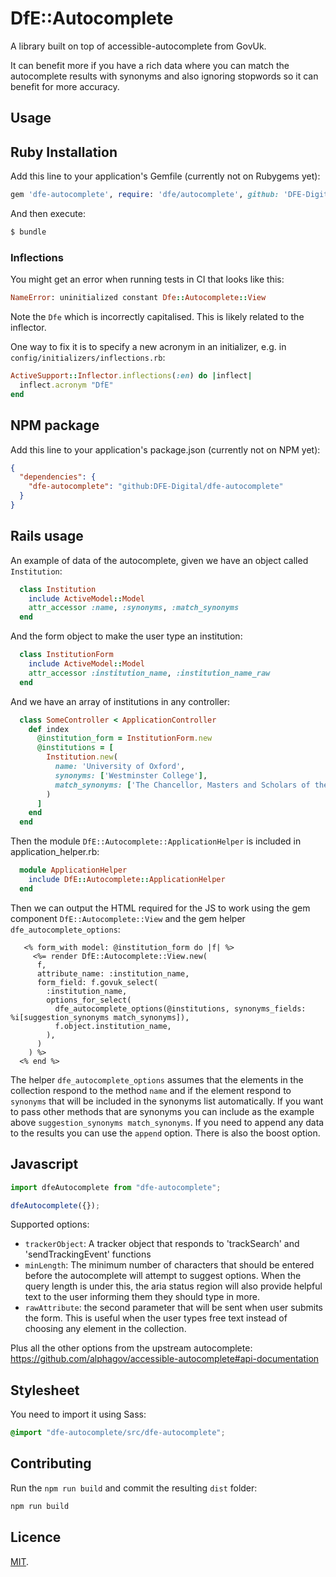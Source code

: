 # DfE::Autocomplete

A library built on top of accessible-autocomplete from GovUk.

It can benefit more if you have a rich data where you can match the autocomplete
results with synonyms and also ignoring stopwords so it can benefit for more
accuracy.

## Usage

## Ruby Installation

Add this line to your application's Gemfile (currently not on Rubygems yet):

```ruby
gem 'dfe-autocomplete', require: 'dfe/autocomplete', github: 'DFE-Digital/dfe-autocomplete'
```

And then execute:

```bash
$ bundle
```

### Inflections

You might get an error when running tests in CI that looks like this:

```ruby
NameError: uninitialized constant Dfe::Autocomplete::View
```

Note the `Dfe` which is incorrectly capitalised. This is likely related to the
inflector.

One way to fix it is to specify a new acronym in an initializer, e.g. in
`config/initializers/inflections.rb`:

```ruby
ActiveSupport::Inflector.inflections(:en) do |inflect|
  inflect.acronym "DfE"
end
```

## NPM package

Add this line to your application's package.json (currently not on NPM yet):

```json
{
  "dependencies": {
    "dfe-autocomplete": "github:DFE-Digital/dfe-autocomplete"
  }
}
```

## Rails usage

An example of data of the autocomplete, given we have an object called
`Institution`:

```ruby
  class Institution
    include ActiveModel::Model
    attr_accessor :name, :synonyms, :match_synonyms
  end
```

And the form object to make the user type an institution:

```ruby
  class InstitutionForm
    include ActiveModel::Model
    attr_accessor :institution_name, :institution_name_raw
  end
```

And we have an array of institutions in any controller:

```ruby
  class SomeController < ApplicationController
    def index
      @institution_form = InstitutionForm.new
      @institutions = [
        Institution.new(
          name: 'University of Oxford',
          synonyms: ['Westminster College'],
          match_synonyms: ['The Chancellor, Masters and Scholars of the University of Oxford']
        )
      ]
    end
  end
```

Then the module `DfE::Autocomplete::ApplicationHelper` is included in
application_helper.rb:

```ruby
  module ApplicationHelper
    include DfE::Autocomplete::ApplicationHelper
  end
```

Then we can output the HTML required for the JS to work using the gem component
`DfE::Autocomplete::View` and the gem helper `dfe_autocomplete_options`:

```erb
   <% form_with model: @institution_form do |f| %>
     <%= render DfE::Autocomplete::View.new(
      f,
      attribute_name: :institution_name,
      form_field: f.govuk_select(
        :institution_name,
        options_for_select(
          dfe_autocomplete_options(@institutions, synonyms_fields: %i[suggestion_synonyms match_synonyms]),
          f.object.institution_name,
        ),
      )
    ) %>
  <% end %>
```

The helper `dfe_autocomplete_options` assumes that the elements in the
collection respond to the method `name` and if the element respond to `synonyms`
that will be included in the synonyms list automatically. If you want to pass
other methods that are synonyms you can include as the example above
`suggestion_synonyms match_synonyms`. If you need to append any data to the
results you can use the `append` option. There is also the boost option.

## Javascript

```javascript
import dfeAutocomplete from "dfe-autocomplete";

dfeAutocomplete({});
```

Supported options:

- `trackerObject`: A tracker object that responds to 'trackSearch' and 'sendTrackingEvent' functions
- `minLength`: The minimum number of characters that should be entered before the autocomplete will attempt to suggest options. When the query length is under this, the aria status region will also provide helpful text to the user informing them they should type in more.
- `rawAttribute`: the second parameter that will be sent when user submits the form. This is useful when the user types free text instead of choosing any element in the collection.

Plus all the other options from the upstream autocomplete: https://github.com/alphagov/accessible-autocomplete#api-documentation

## Stylesheet

You need to import it using Sass:

```scss
@import "dfe-autocomplete/src/dfe-autocomplete";
```

## Contributing

Run the `npm run build` and commit the resulting `dist` folder:

```bash
npm run build
```

## Licence

[MIT](MIT-LICENSE).

